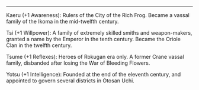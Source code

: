 ---
Kaeru (+1 Awareness): Rulers of the City of the Rich Frog. Became a vassal family of the Ikoma in the mid-twelfth century.

Tsi (+1 Willpower): A family of extremely skilled smiths and weapon-makers, granted a name by the Emperor in the tenth century. Became the Oriole Clan in the twelfth century.

Tsume (+1 Reflexes): Heroes of Rokugan era only. A former Crane vassal family, disbanded after losing the War of Bleeding Flowers.

Yotsu (+1 Intelligence): Founded at the end of the eleventh century, and appointed to govern several districts in Otosan Uchi.

